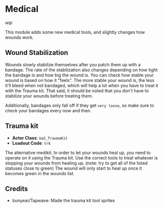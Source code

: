 # Medical

*wip*

This module adds some new medical tools, and slightly changes how wounds work.

## Wound Stabilization

Wounds slowly stabilize themselves after you patch them up with a bandage.
The rate of the stabilization also changes depending on how tight the bandage is and how big the wound is.
You can check how stable your wound is based on how it "feels".
The more stable your wound is, the less it'll bleed when not bandaged, which will help a lot when you have to treat it with the Trauma kit.
That said, it should be noted that you don't have to stabilize your wounds before treating them.

Additionally, bandages only fall off if they get `very loose`, so make sure to check your bandages every now and then.

## Trauma kit

* **Actor Class**: `UaS_TraumaKit`
* **Loadout Code**: `trk`

The alternative medikit. In order to let your wounds heal up, you need to operate on it using the Trauma kit.
Use the correct tools to treat whatever is stopping your wounds from healing up. (note: try to get all of the listed statuses close to green)
The wound will only start to heal up once it becomes green in the wounds list.

## Credits
 - bunyear/Tapwave: Made the trauma kit tool sprites
